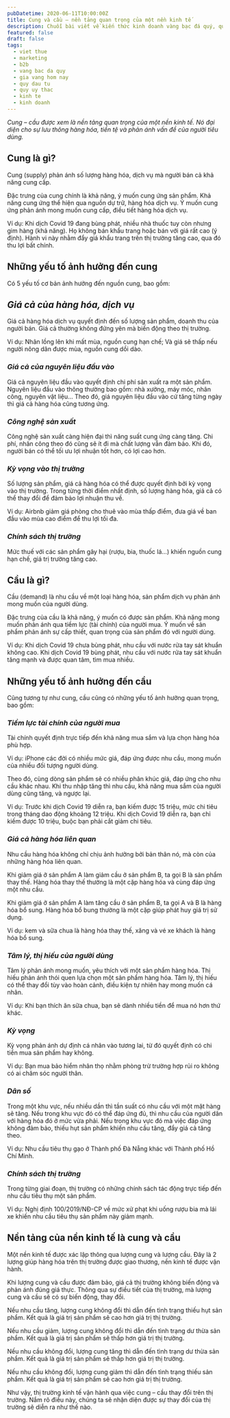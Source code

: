 ```yaml
---
pubDatetime: 2020-06-11T10:00:00Z
title: Cung và cầu – nền tảng quan trọng của một nền kinh tế
description: Chuỗi bài viết về kiến thức kinh doanh vàng bạc đá quý, quỹ ủy thác đầu tư do nhavantuonglai chia sẻ sẽ cung cấp những kiến thức hữu ích, giúp các nhà đầu tư biết nên bắt đầu thế nào để khởi nghiệp hiệu quả.
featured: false
draft: false
tags:
  - viet thue
  - marketing
  - b2b
  - vang bac da quy
  - gia vang hom nay
  - quy dau tu
  - quy uy thac
  - kinh te
  - kinh doanh
---
```


_Cung – cầu được xem là nền tảng quan trọng của một nền kinh tế. Nó đại diện cho sự lưu thông hàng hóa, tiền tệ và phản ánh vấn đề của người tiêu dùng._

## Cung là gì?

Cung (supply) phản ánh số lượng hàng hóa, dịch vụ mà người bán cả khả năng cung cấp.

Đặc trưng của cung chính là khả năng, ý muốn cung ứng sản phẩm. Khả năng cung ứng thể hiện qua nguồn dự trữ, hàng hóa dịch vụ. Ý muốn cung ứng phản ánh mong muốn cung cấp, điều tiết hàng hóa dịch vụ.

Ví dụ: Khi dịch Covid 19 đang bùng phát, nhiều nhà thuốc tuy còn nhưng gim hàng (khả năng). Họ không bán khẩu trang hoặc bán với giá rất cao (ý định). Hành vi này nhằm đẩy giá khẩu trang trên thị trường tăng cao, qua đó thu lợi bất chính.

## Những yếu tố ảnh hưởng đến cung

Có 5 yếu tố cơ bản ảnh hưởng đến nguồn cung, bao gồm:

## _Giá cả của hàng hóa, dịch vụ_

Giá cả hàng hóa dịch vụ quyết định đến số lượng sản phẩm, doanh thu của người bán. Giá cả thường không đứng yên mà biến động theo thị trường.

Ví dụ: Nhãn lồng lên khi mất mùa, nguồn cung hạn chế; Và giá sẽ thấp nếu người nông dân được mùa, nguồn cung dồi dào.

### _Giá cả của nguyên liệu đầu vào_

Giá cả nguyên liệu đầu vào quyết định chi phí sản xuất ra một sản phẩm. Nguyên liệu đầu vào thông thường bao gồm: nhà xưởng, máy móc, nhân công, nguyên vật liệu… Theo đó, giá nguyên liệu đầu vào cứ tăng từng ngày thì giá cả hàng hóa cũng tương ứng.

### _Công nghệ sản xuất_

Công nghệ sản xuất càng hiện đại thì năng suất cung ứng càng tăng. Chi phí, nhân công theo đó cũng sẽ ít đi mà chất lượng vẫn đảm bảo. Khi đó, người bán có thể tối ưu lợi nhuận tốt hơn, có lợi cao hơn.

### _Kỳ vọng vào thị trường_

Số lượng sản phẩm, giá cả hàng hóa có thể được quyết định bởi kỳ vọng vào thị trường. Trong từng thời điểm nhất định, số lượng hàng hóa, giá cả có thể thay đổi để đảm bảo lợi nhuận thu về.

Ví dụ: Airbnb giảm giá phòng cho thuê vào mùa thấp điểm, đưa giá về ban đầu vào mùa cao điểm để thu lợi tối đa.

### _Chính sách thị trường_

Mức thuế với các sản phẩm gây hại (rượu, bia, thuốc lá…) khiến nguồn cung hạn chế, giá trị trường tăng cao.

## Cầu là gì?

Cầu (demand) là nhu cầu về một loại hàng hóa, sản phẩm dịch vụ phản ánh mong muốn của người dùng.

Đặc trưng của cầu là khả năng, ý muốn có được sản phẩm. Khả năng mong muốn phản ánh qua tiềm lực (tài chính) của người mua. Ý muốn về sản phẩm phản ánh sự cấp thiết, quan trọng của sản phẩm đó với người dùng.

Ví dụ: Khi dịch Covid 19 chưa bùng phát, nhu cầu với nước rửa tay sát khuẩn không cao. Khi dịch Covid 19 bùng phát, nhu cầu với nước rửa tay sát khuẩn tăng mạnh và được quan tâm, tìm mua nhiều.

## Những yếu tố ảnh hưởng đến cầu

Cũng tương tự như cung, cầu cũng có những yếu tố ảnh hưởng quan trọng, bao gồm:

### _Tiềm lực tài chính của người mua_

Tài chính quyết định trực tiếp đến khả năng mua sắm và lựa chọn hàng hóa phù hợp.

Ví dụ: iPhone các đời có nhiều mức giá, đáp ứng được nhu cầu, mong muốn của nhiều đối tượng người dùng.

Theo đó, cùng dòng sản phẩm sẽ có nhiều phân khúc giá, đáp ứng cho nhu cầu khác nhau. Khi thu nhập tăng thì nhu cầu, khả năng mua sắm của người dùng cũng tăng, và ngược lại.

Ví dụ: Trước khi dịch Covid 19 diễn ra, bạn kiếm được 15 triệu, mức chi tiêu trong tháng dao động khoảng 12 triệu. Khi dịch Covid 19 diễn ra, bạn chỉ kiếm được 10 triệu, buộc bạn phải cắt giảm chi tiêu.

### _Giá cả hàng hóa liên quan_

Nhu cầu hàng hóa không chỉ chịu ảnh hưởng bởi bản thân nó, mà còn của những hàng hóa liên quan.

Khi giảm giá ở sản phẩm A làm giảm cầu ở sản phẩm B, ta gọi B là sản phẩm thay thế. Hàng hóa thay thế thường là một cặp hàng hóa và cùng đáp ứng một nhu cầu.

Khi giảm giá ở sản phẩm A làm tăng cầu ở sản phẩm B, ta gọi A và B là hàng hóa bổ sung. Hàng hóa bổ bung thường là một cặp giúp phát huy giá trị sử dụng.

Ví dụ: kem và sữa chua là hàng hóa thay thế, xăng và vé xe khách là hàng hóa bổ sung.

### _Tâm lý, thị hiếu của người dùng_

Tâm lý phản ánh mong muốn, yêu thích với một sản phẩm hàng hóa. Thị hiếu phản ánh thói quen lựa chọn một sản phẩm hàng hóa. Tâm lý, thị hiếu có thể thay đổi tùy vào hoàn cảnh, điều kiện tự nhiên hay mong muốn cá nhân.

Ví dụ: Khi bạn thích ăn sữa chua, bạn sẽ dành nhiều tiền để mua nó hơn thứ khác.

### _Kỳ vọng_

Kỳ vọng phản ánh dự định cá nhân vào tương lai, từ đó quyết định có chi tiền mua sản phẩm hay không.

Ví dụ: Bạn mua bảo hiểm nhân thọ nhằm phòng trừ trường hợp rủi ro không có ai chăm sóc người thân.

### _Dân số_

Trong một khu vực, nếu nhiều dần thì tần suất có nhu cầu với một mặt hàng sẽ tăng. Nếu trong khu vực đó có thể đáp ứng đủ, thì nhu cầu của người dân với hàng hóa đó ở mức vừa phải. Nếu trong khu vực đó mà việc đáp ứng không đảm bảo, thiếu hụt sản phẩm khiến nhu cầu tăng, đẩy giá cả tăng theo.

Ví dụ: Nhu cầu tiêu thụ gạo ở Thành phố Đà Nẵng khác với Thành phố Hồ Chí Minh.

### _Chính sách thị trường_

Trong từng giai đoạn, thị trường có những chính sách tác động trực tiếp đến nhu cầu tiêu thụ một sản phẩm.

Ví dụ: Nghị định 100/2019/NĐ-CP về mức xử phạt khi uống rượu bia mà lái xe khiến nhu cầu tiêu thụ sản phẩm này giảm mạnh.

## Nền tảng của nền kinh tế là cung và cầu

Một nền kinh tế được xác lập thông qua lượng cung và lượng cầu. Đây là 2 lượng giúp hàng hóa trên thị trường được giao thương, nền kinh tế được vận hành.

Khi lượng cung và cầu được đảm bảo, giá cả thị trường không biến động và phản ánh đúng giá thực. Thông qua sự điều tiết của thị trường, mà lượng cung và cầu sẽ có sự biến động, thay đổi.

Nếu nhu cầu tăng, lượng cung không đổi thì dẫn đến tình trạng thiếu hụt sản phẩm. Kết quả là giá trị sản phẩm sẽ cao hơn giá trị thị trường.

Nếu nhu cầu giảm, lượng cung không đổi thì dẫn đến tình trạng dư thừa sản phẩm. Kết quả là giá trị sản phẩm sẽ thấp hơn giá trị thị trường.

Nếu nhu cầu không đổi, lượng cung tăng thì dẫn đến tình trạng dư thừa sản phẩm. Kết quả là giá trị sản phẩm sẽ thấp hơn giá trị thị trường.

Nếu nhu cầu không đổi, lượng cung giảm thì dẫn đến tình trạng thiếu sản phẩm. Kết quả là giá trị sản phẩm sẽ cao hơn giá trị thị trường.

Như vậy, thị trường kinh tế vận hành qua việc cung – cầu thay đổi trên thị trường. Nắm rõ điều này, chúng ta sẽ nhận diện được sự thay đổi của thị trường sẽ diễn ra như thế nào.
